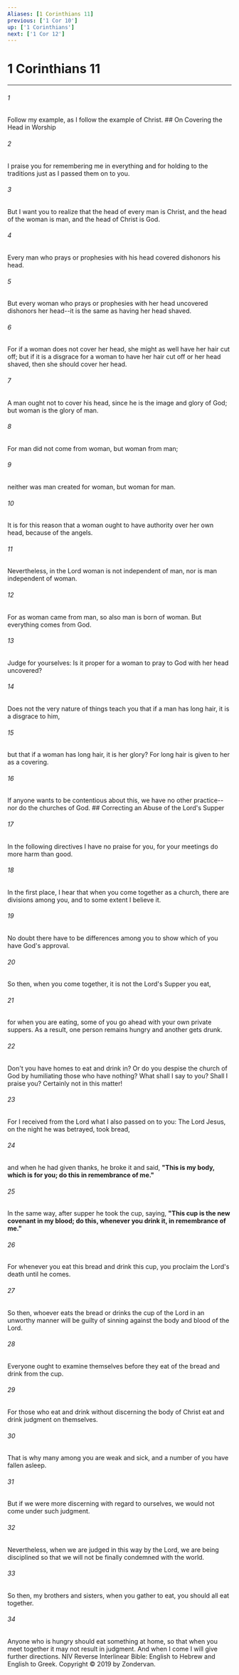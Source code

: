 ```yaml
---
Aliases: [1 Corinthians 11]
previous: ['1 Cor 10']
up: ['1 Corinthians']
next: ['1 Cor 12']
---
```

# 1 Corinthians 11

***


###### 1 
Follow my example, as I follow the example of Christ. ## On Covering the Head in Worship 

###### 2 
I praise you for remembering me in everything and for holding to the traditions just as I passed them on to you. 

###### 3 
But I want you to realize that the head of every man is Christ, and the head of the woman is man, and the head of Christ is God. 

###### 4 
Every man who prays or prophesies with his head covered dishonors his head. 

###### 5 
But every woman who prays or prophesies with her head uncovered dishonors her head--it is the same as having her head shaved. 

###### 6 
For if a woman does not cover her head, she might as well have her hair cut off; but if it is a disgrace for a woman to have her hair cut off or her head shaved, then she should cover her head. 

###### 7 
A man ought not to cover his head, since he is the image and glory of God; but woman is the glory of man. 

###### 8 
For man did not come from woman, but woman from man; 

###### 9 
neither was man created for woman, but woman for man. 

###### 10 
It is for this reason that a woman ought to have authority over her own head, because of the angels. 

###### 11 
Nevertheless, in the Lord woman is not independent of man, nor is man independent of woman. 

###### 12 
For as woman came from man, so also man is born of woman. But everything comes from God. 

###### 13 
Judge for yourselves: Is it proper for a woman to pray to God with her head uncovered? 

###### 14 
Does not the very nature of things teach you that if a man has long hair, it is a disgrace to him, 

###### 15 
but that if a woman has long hair, it is her glory? For long hair is given to her as a covering. 

###### 16 
If anyone wants to be contentious about this, we have no other practice--nor do the churches of God. ## Correcting an Abuse of the Lord's Supper 

###### 17 
In the following directives I have no praise for you, for your meetings do more harm than good. 

###### 18 
In the first place, I hear that when you come together as a church, there are divisions among you, and to some extent I believe it. 

###### 19 
No doubt there have to be differences among you to show which of you have God's approval. 

###### 20 
So then, when you come together, it is not the Lord's Supper you eat, 

###### 21 
for when you are eating, some of you go ahead with your own private suppers. As a result, one person remains hungry and another gets drunk. 

###### 22 
Don't you have homes to eat and drink in? Or do you despise the church of God by humiliating those who have nothing? What shall I say to you? Shall I praise you? Certainly not in this matter! 

###### 23 
For I received from the Lord what I also passed on to you: The Lord Jesus, on the night he was betrayed, took bread, 

###### 24 
and when he had given thanks, he broke it and said, **"This is my body, which is for you; do this in remembrance of me."** 

###### 25 
In the same way, after supper he took the cup, saying, **"This cup is the new covenant in my blood; do this, whenever you drink it, in remembrance of me."** 

###### 26 
For whenever you eat this bread and drink this cup, you proclaim the Lord's death until he comes. 

###### 27 
So then, whoever eats the bread or drinks the cup of the Lord in an unworthy manner will be guilty of sinning against the body and blood of the Lord. 

###### 28 
Everyone ought to examine themselves before they eat of the bread and drink from the cup. 

###### 29 
For those who eat and drink without discerning the body of Christ eat and drink judgment on themselves. 

###### 30 
That is why many among you are weak and sick, and a number of you have fallen asleep. 

###### 31 
But if we were more discerning with regard to ourselves, we would not come under such judgment. 

###### 32 
Nevertheless, when we are judged in this way by the Lord, we are being disciplined so that we will not be finally condemned with the world. 

###### 33 
So then, my brothers and sisters, when you gather to eat, you should all eat together. 

###### 34 
Anyone who is hungry should eat something at home, so that when you meet together it may not result in judgment. And when I come I will give further directions. NIV Reverse Interlinear Bible: English to Hebrew and English to Greek. Copyright © 2019 by Zondervan.
